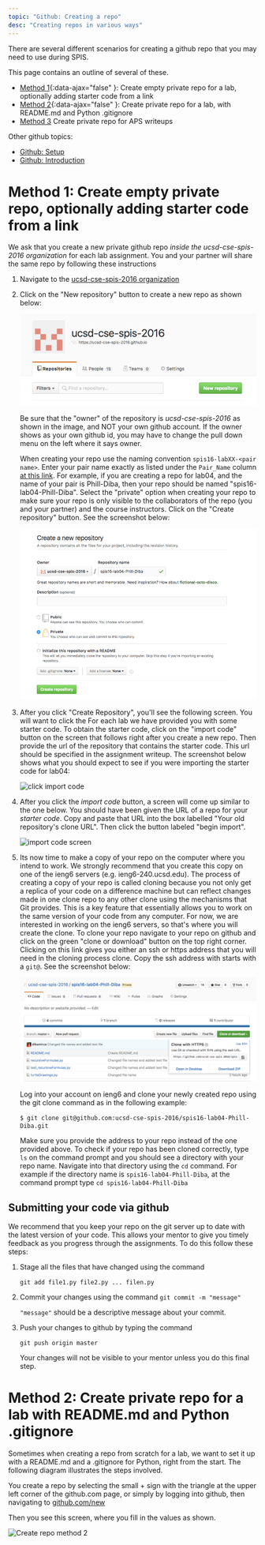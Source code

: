 ```yaml
---
topic: "Github: Creating a repo"
desc: "Creating repos in various ways"
---
```


There are several different scenarios for creating a github repo that you may need to use during SPIS.

This page contains an outline of several of these.

* [Method 1]({{site.url}}/topics/github_create_repo#method1){:data-ajax="false" }: Create empty private repo for a lab, optionally adding starter code from a link
* [Method 2]({{site.url}}/topics/github_create_repo#method2){:data-ajax="false" }: Create private repo for a lab, with README.md and Python .gitignore
* [Method 3](/topics/github_aps_writeups/) Create private repo for APS writeups
 
Other github topics:

* [Github: Setup](/topics/github_setup/)
* [Github: Introduction](/topics/github_introduction/)

# <a name="method1"></a>Method 1: Create empty private repo, optionally adding starter code from a link

We ask that you create a new private github repo *inside the
ucsd-cse-spis-2016 organization* for each lab assignment.  You and
your partner will share the same repo by following these instructions

1. Navigate to 
   the [ucsd-cse-spis-2016 organization](https://github.com/ucsd-cse-spis-2016)

1. Click on the "New repository" button to create a new repo as shown below: 

   ![new repo](/images/new-repo-begin.png)
   
   Be sure that the "owner" of the repository is *ucsd-cse-spis-2016*
   as shown in the image, and NOT your own github account.  If the
   owner shows as your own github id, you may have to change the pull
   down menu on the left where it says owner.
   
   When creating your repo use the naming convention
   `spis16-labXX-<pair name>`. Enter your pair name exactly as listed
   under the `Pair_Name` column [at this
   link](http://ucsd-cse-spis-2016.github.io/info/pairs/). For
   example, if you are creating a repo for lab04, and the name of your
   pair is Phill-Diba, then your repo should be named
   "spis16-lab04-Phill-Diba". Select the "private" option when
   creating your repo to make sure your repo is only visible to the
   collaborators of the repo (you and your partner) and the course
   instructors. Click on the "Create repository" button. See the
   screenshot below:
	
   ![new repo](/images/create-new-repo.png)

3. After you click "Create Repository", you'll see the following screen.
   You will want to click the For each lab we have provided you with some starter code. To obtain
    the starter code, click on the "import code" button on the screen that
    follows right after you create a new repo. Then provide the url of the
    repository that contains the starter code. This url should be
    specified in the assignment writeup. The screenshot below shows what
    you should expect to see if you were importing the starter code for
    lab04:
	
    ![click import code](/images/click-import-code.png)

4.  After you click  the *import code* button,
    a screen will come up similar to the one below.    You should have been
    given the URL of a repo for your *starter code*.   Copy and paste that URL
    into the box labelled "Your old repository's clone URL".    Then click
    the button labeled "begin import".

    ![import code screen](/images/import-code-screen.png)


5. Its now time to make a copy of your repo on the computer where you
    intend to work. We strongly recommend that you create this copy on one
    of the ieng6 servers (e.g. ieng6-240.ucsd.edu). The process of
    creating a copy of your repo is called cloning because you not only
    get a replica of your code on a difference machine but can reflect
    changes made in one clone repo to any other clone using the mechanisms
    that Git provides. This is a key feature that essentially allows you
    to work on the same version of your code from any computer. For now,
    we are interested in working on the ieng6 servers, so that's where you
    will create the clone. To clone your repo navigate to your repo on
    github and click on the green "clone or download" button on the top
    right corner. Clicking on this link gives you either an ssh or https
    address that you will need in the cloning process clone. Copy the ssh
    address with starts with a `git@`. See the screenshot below:
	
    ![new repo](/images/get-repo-url.png) 
    
    Log into your account on ieng6 and clone your newly created repo
    using the git clone command as in the following example:

    ```
    $ git clone git@github.com:ucsd-cse-spis-2016/spis16-lab04-Phill-Diba.git

    ```
    
    Make sure you provide the address to your repo instead of the one
    provided above. To check if your repo has been cloned correctly, type
    `ls` on the command prompt and you should see a directory with your
    repo name. Navigate into that directory using the `cd` command. For
    example if the directory name is `spis16-lab04-Phill-Diba`, at the
    command prompt type `cd spis16-lab04-Phill-Diba`


## Submitting your code via github

We recommend that you keep your repo on the git server up to date with
the latest version of your code. This allows your mentor to give you
timely feedback as you progress through the assignments. To do this
follow these steps:

1.  Stage all the files that have changed using the command

    ```
    git add file1.py file2.py ... filen.py
    ```

2.  Commit your changes using the command `git commit -m "message"`

    `"message"` should be a descriptive message about your commit.   

3.  Push your changes to github by typing the command

    ```
    git push origin master
    ```

    Your changes will not be visible to your mentor unless you do this final
    step.


# <a name="method2"></a>Method 2: Create private repo for a lab with README.md and Python .gitignore

Sometimes when creating a repo from scratch for a lab, we want to set it up with a README.md and a .gitignore
for Python, right from the start.   The following diagram illustrates the steps involved.

You create a repo by selecting the small + sign with the triangle at the upper left corner of the github.com page, 
or simply by logging into github, then navigating to [github.com/new](https://github.com/new)

Then you see this screen, where you fill in the values as shown.

![Create repo method 2](private-repo-method-2-50.png)






<div style="display:none">http://ucsd-cse-spis-2016.github.io/topics/github_create_repo/</div>
